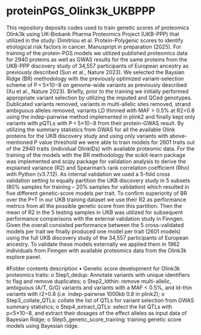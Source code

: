 # proteinPGS_Olink3k_UKBPPP

This repository deposits codes used to train genetic scores of proteomics Olink3k using UK-Biobank Pharma Proteomics Project (UKB-PPP) that utilized in the study: Dimitriou et al. Protein-Polygenic scores to identify etiological risk factors in cancer. Manuspript in preparation (2025).
For training of the protein-PGS models we utilized published proteomics data for 2940 proteins as well as GWAS results for the same proteins from the UKB-PPP discovery study of 34,557 participants of European ancestry as previously described (Sun et al., Nature 2023). We selected the Baysian Ridge (BR) methodology with the previously optimized variant-selection scheme of P < 5×10−8 on genome-wide variants as previously described (Xu et al., Nature 2023).
Briefly, prior to the training we initially performed appropriate variant selection by utilizing the imputed and QCed genotypes. Dublicated variants removed, variants in multi-allelic sites removed, strand ambiguous alleles removed, variants LD thinned with MAF > 0.5% at R2=0.8 using the indep-pairwise method implemented in plink2 and finally kept only variants with pQTLs with P < 5×10−8 from their protein-GWAS result. By utilizing the summary statistics from GWAS for all the available Olink proteins for the UKB discovery study and using only variants with above-mentioned P value threshold we were able to train models for 2601 traits out of the 2940 traits (individual OlinkIDs) with available proteomic data. For the training of the models with the BR methodology the scikit-learn package was implemented and scipy package for validation analysis to derive the explained variance (R2) and Spearman’s rank correlation coefficient (Rho) with Python (v3.7.12). As internal validation we used a 5-fold cross validation setting to equally partition the UKB discovery study in 5 subsets (80% samples for training – 20% samples for validation) which resulted in five different genetic-score models per trait. To confirm superiority of BR over the P+T in our UKB training dataset we use their R2 as performance metrics from all the possible genetic score from this partition. Then the mean of R2 in the 5 testing samples in UKB was utilized for subsequent performance comparisons with the external validation study in Finngen. Given the overall consisted performance between the 5 cross-validated models per trait we finally produced one model per trait (2601 models) using the full UKB discovery study of the 34,557 participants of European ancestry. To validate these models externally we applied them in 1962 individuals from Finngen with available proteomics data from the Olink3k explore panel.

#Folder contents description
•	Genetic score development for Olink3k proteomics traits:
o	Step1_dedup: Annotate variants with unique identifiers to flag and remove duplicates;
o	Step2_ldthin: remove multi-allelic, ambiguous (A/T, G/G) variants and variants with a MAF < 0.5%, and ld-thin variants with r2=0.8 (i.e. indep-pairwise 1000kb 0.8 in plink2);
o	Step3_collate_QTLs: collate the list of QTLs for variant selection from GWAS summary statistics;
o	Step4_extract_QTLs: select the list QTLs with p<5×10−8, and extract their dosages of the effect alleles as input data of Bayesian Ridge;
o	Step5_genetic_score_training: training genetic score models using Bayesian ridge.
